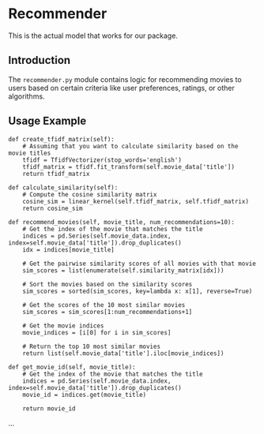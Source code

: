 # Recommender
This is the actual model that works for our package.

## Introduction
The `recommender.py` module contains logic for recommending movies to users based on certain criteria like user preferences, ratings, or other algorithms.

## Usage Example


    def create_tfidf_matrix(self):
        # Assuming that you want to calculate similarity based on the movie titles
        tfidf = TfidfVectorizer(stop_words='english')
        tfidf_matrix = tfidf.fit_transform(self.movie_data['title'])
        return tfidf_matrix

    def calculate_similarity(self):
        # Compute the cosine similarity matrix
        cosine_sim = linear_kernel(self.tfidf_matrix, self.tfidf_matrix)
        return cosine_sim

    def recommend_movies(self, movie_title, num_recommendations=10):
        # Get the index of the movie that matches the title
        indices = pd.Series(self.movie_data.index, index=self.movie_data['title']).drop_duplicates()
        idx = indices[movie_title]

        # Get the pairwise similarity scores of all movies with that movie
        sim_scores = list(enumerate(self.similarity_matrix[idx]))

        # Sort the movies based on the similarity scores
        sim_scores = sorted(sim_scores, key=lambda x: x[1], reverse=True)

        # Get the scores of the 10 most similar movies
        sim_scores = sim_scores[1:num_recommendations+1]

        # Get the movie indices
        movie_indices = [i[0] for i in sim_scores]

        # Return the top 10 most similar movies
        return list(self.movie_data['title'].iloc[movie_indices])
    
    def get_movie_id(self, movie_title):
        # Get the index of the movie that matches the title
        indices = pd.Series(self.movie_data.index, index=self.movie_data['title']).drop_duplicates()
        movie_id = indices.get(movie_title)
        
        return movie_id

...

